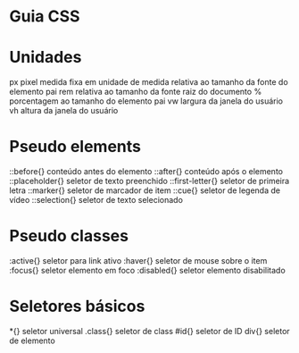 # Guia CSS

# Unidades

px           pixel medida fixa
em           unidade de medida relativa ao tamanho da fonte do elemento pai
rem          relativa ao tamanho da fonte raiz do documento
%            porcentagem ao tamanho do elemento pai
vw           largura da janela do usuário
vh           altura da janela do usuário

# Pseudo elements

::before{}                  conteúdo antes do elemento
::after{}                   conteúdo após o elemento
::placeholder{}             seletor de texto preenchido
::first-letter{}            seletor de primeira letra
::marker{}                  seletor de marcador de item
::cue{}                     seletor de legenda de vídeo
::selection{}               seletor de texto selecionado

# Pseudo classes

:active{}                    seletor para link ativo
:haver{}                     seletor de mouse sobre o item
:focus{}                     seletor elemento em foco
:disabled{}                  seletor elemento disabilitado

# Seletores básicos

*{}                          seletor universal
.class{}                     seletor de class
#id{}                        seletor de ID
div{}                        seletor de elemento
